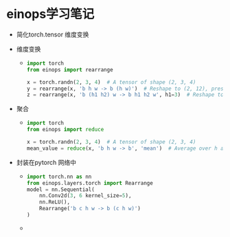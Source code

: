 # einops学习笔记

- 简化torch.tensor 维度变换

- 维度变换
  
  - ```python
    import torch
    from einops import rearrange
    
    x = torch.randn(2, 3, 4)  # A tensor of shape (2, 3, 4)
    y = rearrange(x, 'b h w -> b (h w)')  # Reshape to (2, 12), preserve order
    z = rearrange(x, 'b (h1 h2) w -> b h1 h2 w', h1=3)  # Reshape to (2, 3, 4)
    ```

- 聚合
  
  - ```python
    import torch
    from einops import reduce
    
    x = torch.randn(2, 3, 4)  # A tensor of shape (2, 3, 4)
    mean_value = reduce(x, 'b h w -> b', 'mean')  # Average over h and w, shape (2,)
    ```

- 封装在pytorch 网络中
  
  - ```python
    import torch.nn as nn
    from einops.layers.torch import Rearrange
    model = nn.Sequential(
        nn.Conv2d(3, 6 kernel_size=5),
        nn.ReLU(),
        Rearrange('b c h w -> b (c h w)')
    )
    ```
  
  - 
